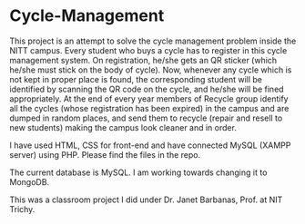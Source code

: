 # Cycle-Management

This project is an attempt to solve the cycle management problem inside the NITT campus. 
Every student who buys a cycle has to register in this cycle management system. 
On registration, he/she gets an QR sticker (which he/she must stick on the body of cycle). 
Now, whenever any cycle which is not kept in proper place is found, the corresponding student will be identified by scanning the QR code on the cycle, and he/she will be fined appropriately. 
At the end of every year members of Recycle group identify all the cycles (whose registration has been expired) in the campus and are dumped in random places, and send them to recycle (repair and resell to new students) making the campus look cleaner and in order.

I have used HTML, CSS for front-end and have connected MySQL (XAMPP server) using PHP. Please find the files in the repo.

The current database is MySQL. I am working towards changing it to MongoDB.

This was a classroom project I did under Dr. Janet Barbanas, Prof. at NIT Trichy.
